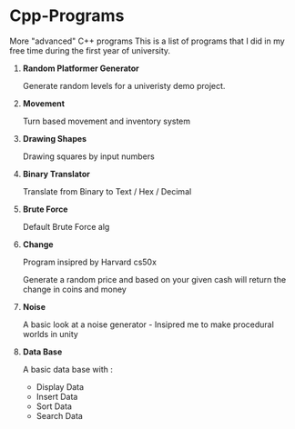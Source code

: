 # Cpp-Programs
 More "advanced" C++ programs
This is a list of programs that I did in my free time during the first year of university.

1. **Random Platformer Generator**

    Generate random levels for a univeristy demo project.
    
1. **Movement**

    Turn based movement and inventory system
    
1. **Drawing Shapes**

    Drawing squares by input numbers
    
1. **Binary Translator**

    Translate from Binary to Text / Hex / Decimal
    
1. ****Brute Force****

    Default Brute Force alg
    
1. **Change**

    Program insipred by Harvard cs50x
    
    Generate a random price and based on your given cash will return the change in coins and money
    
1. **Noise**

    A basic look at a noise generator - Insipred me to make procedural worlds in unity
    
1. **Data Base**

    A basic data base with :
    * Display Data
    * Insert Data
    * Sort Data
    * Search Data
